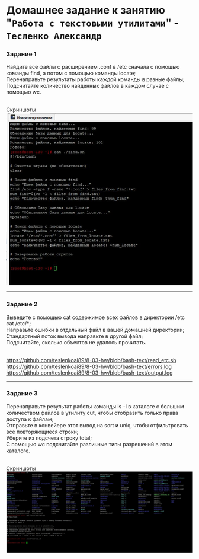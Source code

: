 # Домашнее задание к занятию "`Работа с текстовыми утилитами`" - `Тесленко Александр`


### Задание 1

Найдите все файлы с расширением .conf в /etc сначала с помощью команды find, а потом с помощью команды locate;<br>
Перенаправьте результаты работы каждой команды в разные файлы;<br>
Подсчитайте количество найденных файлов в каждом случае с помощью wc.<br><br>


Скриншоты<br>
![URL](https://github.com/teslenkoai89/8-03-hw/blob/bash-text/text-example-1.JPG)

---

### Задание 2

Выведите с помощью cat содержимое всех файлов в директории /etc cat /etc/*;<br>
Направьте ошибки в отдельный файл в вашей домашней директории;<br>
Стандартный поток вывода направьте в другой файл;<br>
Подсчитайте, сколько объектов не удалось прочитать.<br><br>

https://github.com/teslenkoai89/8-03-hw/blob/bash-text/read_etc.sh
https://github.com/teslenkoai89/8-03-hw/blob/bash-text/errors.log
https://github.com/teslenkoai89/8-03-hw/blob/bash-text/output.log

---

### Задание 3

Перенаправьте результат работы команды ls -l в каталоге с большим количеством файлов в утилиту cut, чтобы отобразить только права доступа к файлам;<br>
Отправьте в конвейере этот вывод на sort и uniq, чтобы отфильтровать все повторяющиеся строки;<br>
Уберите из подсчета строку total;<br>
С помощью wc подсчитайте различные типы разрешений в этом каталоге.<br><br>

Скриншоты<br>
![URL](https://github.com/teslenkoai89/8-03-hw/blob/bash-text/ls-example-3.JPG)

